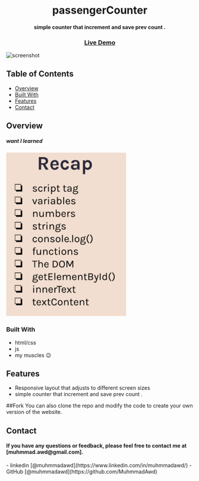 <h1 align="center">passengerCounter</h1>

<h4 align="center">
    simple counter that increment and save prev count .
</h4>

<div align="center">
  <h3>
    <a href="https://muhmmadawd.github.io/passengerCounter/">
      Live Demo
    </a>
  </h3>
</div>

![screenshot](https://ncf-ec2-east-22-hv.xconvert.com/file/converter/download/QcJgN71T2lb-z-0-y-64047ecc1cae5358fd0d88ef.gif)

<!-- TABLE OF CONTENTS -->

## Table of Contents

- [Overview](#overview)
- [Built With](#built-with)
- [Features](#features)
- [Contact](#contact)

<!-- OVERVIEW -->

## Overview

<!-- Introduce your projects by taking a screenshot or a gif. Try to tell visitors a
story about your project by answering: -->

<!-- - Where can I see your demo?
- What was your experience?
- What have you learned/improved?
- Your wisdom? :) -->

##### want I learned

![](./images/recap.png)

### Built With

<!-- This section should list any major frameworks that you built your project using. Here are a few examples.-->

- html/css
- js
- my muscles 😉

## Features

<!-- List the features of your application or follow the template. Don't share the figma file here :) -->

- Responsive layout that adjusts to different screen sizes
- simple counter that increment and save prev count .

##Fork You can also clone the repo and modify the code to create your own
version of the website.

## Contact

<h4> If you have any questions or feedback, please feel free to contact me at [muhmmad.awd@gmail.com]. </h4>
- linkedin [@muhmmadawd](https://www.linkedin.com/in/muhmmadawd/)
- GitHub [@muhmmadawd](https://github.com/MuhmmadAwd)
